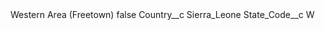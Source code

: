 <?xml version="1.0" encoding="UTF-8"?>
<CustomMetadata xmlns="http://soap.sforce.com/2006/04/metadata" xmlns:xsi="http://www.w3.org/2001/XMLSchema-instance" xmlns:xsd="http://www.w3.org/2001/XMLSchema">
    <label>Western Area (Freetown)</label>
    <protected>false</protected>
    <values>
        <field>Country__c</field>
        <value xsi:type="xsd:string">Sierra_Leone</value>
    </values>
    <values>
        <field>State_Code__c</field>
        <value xsi:type="xsd:string">W</value>
    </values>
</CustomMetadata>
